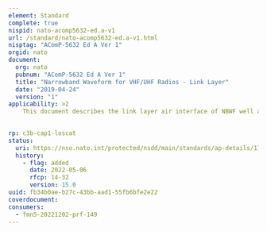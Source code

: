 ```yaml
---
element: Standard
complete: true
nispid: nato-acomp5632-ed.a-v1
url: /standard/nato-acomp5632-ed.a-v1.html
nisptag: "AComP-5632 Ed A Ver 1"
orgid: nato
document:
  org: nato
  pubnum: "AComP-5632 Ed A Ver 1"
  title: "Narrowband Waveform for VHF/UHF Radios - Link Layer"
  date: "2019-04-24"
  version: "1"
applicability: >2
    This document describes the link layer air interface of NBWF well as the interface towards the NBWF network layer in the form of a service specification (the services provided by the link layer).

  
rp: c3b-cap1-loscat
status:
  uri: https://nso.nato.int/protected/nsdd/main/standards/ap-details/1748/EN
  history: 
    - flag: added
      date: 2022-05-06
      rfcp: 14-32
      version: 15.0
uuid: fb34b0ae-b27c-43bb-aad1-55fb6bfe2e22
coverdocument:
consumers:
  - fmn5-20221202-prf-149
---
```

